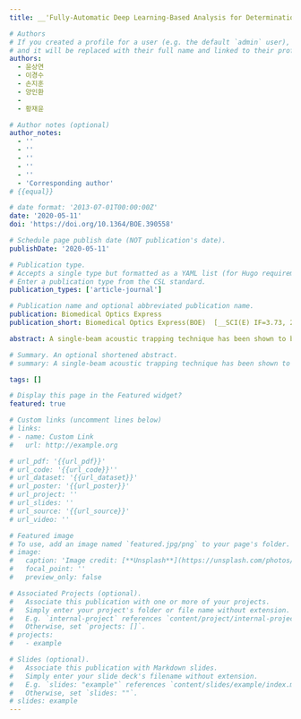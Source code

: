 ```yaml
---
title: __'Fully-Automatic Deep Learning-Based Analysis for Determination of Invasiveness of Breast Cancer Cells in an Acoustic Trap'__

# Authors
# If you created a profile for a user (e.g. the default `admin` user), write the username (folder name) here
# and it will be replaced with their full name and linked to their profile.
authors:
  - 윤상연
  - 이경수
  - 손지훈
  - 양인환
  - 
  - 황재윤

# Author notes (optional)
author_notes:
  - ''
  - ''
  - ''
  - ''
  - ''
  - 'Corresponding author'
# {{equal}}

# date format: '2013-07-01T00:00:00Z'
date: '2020-05-11'
doi: 'https://doi.org/10.1364/BOE.390558'

# Schedule page publish date (NOT publication's date).
publishDate: '2020-05-11'

# Publication type.
# Accepts a single type but formatted as a YAML list (for Hugo requirements).
# Enter a publication type from the CSL standard.
publication_types: ['article-journal']

# Publication name and optional abbreviated publication name.
publication: Biomedical Optics Express
publication_short: Biomedical Optics Express(BOE)  [__SCI(E) IF=3.73, 22.73% (Q1)__]

abstract: A single-beam acoustic trapping technique has been shown to be very useful for determining the invasiveness of suspended breast cancer cells in an acoustic trap with a manual calcium analysis method. However, for the rapid translation of the technology into the clinic, the development of an efficient/accurate analytical method is needed. We, therefore, develop a fully-automatic deep learning-based calcium image analysis algorithm for determining the invasiveness of suspended breast cancer cells using a single-beam acoustic trapping system. The algorithm allows to segment cells, find trapped cells, and quantify their calcium changes over time. For better segmentation of calcium fluorescent cells even with vague boundaries, a novel deep learning architecture with multi-scale/multi-channel convolution operations (MM-Net) is devised and constructed by a target inversion training method. The MM-Net outperforms other deep learning models in the cell segmentation. Also, a detection/quantification algorithm is developed and implemented to automatically determine the invasiveness of a trapped cell. For the evaluation of the algorithm, it is applied to quantify the invasiveness of breast cancer cells. The results show that the algorithm offers similar performance to the manual calcium analysis method for determining the invasiveness of cancer cells, suggesting that it may serve as a novel tool to automatically determine the invasiveness of cancer cells with high-efficiency.

# Summary. An optional shortened abstract.
# summary: A single-beam acoustic trapping technique has been shown to be very useful for determining the invasiveness of suspended breast cancer cells in an acoustic trap with a manual calcium analysis method. However, for the rapid translation of the technology into the clinic, the development of an efficient/accurate analytical method is needed. We, therefore, develop a fully-automatic deep learning-based calcium image analysis algorithm for determining the invasiveness of suspended breast cancer cells using a single-beam acoustic trapping system. The algorithm allows to segment cells, find trapped cells, and quantify their calcium changes over time. For better segmentation of calcium fluorescent cells even with vague boundaries, a novel deep learning architecture with multi-scale/multi-channel convolution operations (MM-Net) is devised and constructed by a target inversion training method. The MM-Net outperforms other deep learning models in the cell segmentation. Also, a detection/quantification algorithm is developed and implemented to automatically determine the invasiveness of a trapped cell. For the evaluation of the algorithm, it is applied to quantify the invasiveness of breast cancer cells. The results show that the algorithm offers similar performance to the manual calcium analysis method for determining the invasiveness of cancer cells, suggesting that it may serve as a novel tool to automatically determine the invasiveness of cancer cells with high-efficiency.

tags: []

# Display this page in the Featured widget?
featured: true

# Custom links (uncomment lines below)
# links:
# - name: Custom Link
#   url: http://example.org

# url_pdf: '{{url_pdf}}'
# url_code: '{{url_code}}''
# url_dataset: '{{url_dataset}}'
# url_poster: '{{url_poster}}'
# url_project: ''
# url_slides: ''
# url_source: '{{url_source}}'
# url_video: ''

# Featured image
# To use, add an image named `featured.jpg/png` to your page's folder.
# image:
#   caption: 'Image credit: [**Unsplash**](https://unsplash.com/photos/pLCdAaMFLTE)'
#   focal_point: ''
#   preview_only: false

# Associated Projects (optional).
#   Associate this publication with one or more of your projects.
#   Simply enter your project's folder or file name without extension.
#   E.g. `internal-project` references `content/project/internal-project/index.md`.
#   Otherwise, set `projects: []`.
# projects:
#   - example

# Slides (optional).
#   Associate this publication with Markdown slides.
#   Simply enter your slide deck's filename without extension.
#   E.g. `slides: "example"` references `content/slides/example/index.md`.
#   Otherwise, set `slides: ""`.
# slides: example
---
```

